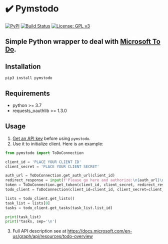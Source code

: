# ✔️ Pymstodo
[![PyPI](https://img.shields.io/pypi/v/pymstodo.svg)](https://pypi.org/project/pymstodo/) [![Build Status](https://travis-ci.org/inbalboa/pymstodo.svg?branch=master)](https://travis-ci.org/inbalboa/pymstodo) [![License: GPL v3](https://img.shields.io/badge/License-GPLv3-blue.svg)](https://www.gnu.org/licenses/gpl-3.0)

Simple Python wrapper to deal with [Microsoft To Do](https://to-do.live.com).
------------------------

## Installation
```
pip3 install pymstodo
```

## Requirements
* python >= 3.7
* requests_oauthlib >= 1.3.0

## Usage
1. [Get an API key](GET_KEY.md) before using `pymstodo`.
2. Use it to initialize client. Here is an example:
```python
from pymstodo import ToDoConnection

client_id = 'PLACE YOUR CLIENT ID'
client_secret = 'PLACE YOUR CLIENT SECRET'

auth_url = ToDoConnection.get_auth_url(client_id)
redirect_response = input(f'Please go here and authorize:\n{auth_url}\n\nPaste the full redirect URL below:\n')
token = ToDoConnection.get_token(client_id, client_secret, redirect_response)
todo_client = ToDoConnection(client_id=client_id, client_secret=client_secret, token=token)

lists = todo_client.get_lists()
task_list = lists[0]
tasks = todo_client.get_tasks(task_list.list_id)

print(task_list)
print(*tasks, sep='\n')
```
3. Full API description see at https://docs.microsoft.com/en-us/graph/api/resources/todo-overview


